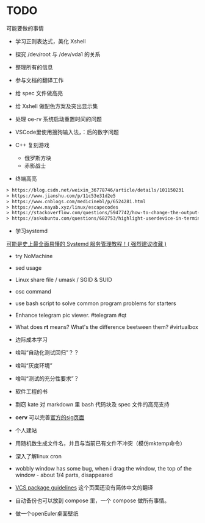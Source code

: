 
# TODO

可能要做的事情

- 学习正则表达式，美化 Xshell
- 探究 /dev/root 与 /dev/vda1 的关系
- 整理所有的信息
- 参与文档的翻译工作
- 给 spec 文件做高亮
- 给 Xshell 做配色方案及突出显示集
- 处理 oe-rv 系统启动重置时间的问题
- VSCode里使用搜狗输入法，：后的数字问题

- C++ 复刻游戏
  - 俄罗斯方块
  - 赤影战士

- 终端高亮

```default
> https://blog.csdn.net/weixin_36778746/article/details/101150231
> https://www.jianshu.com/p/11c53e31d2e5
> https://www.cnblogs.com/medicinebl/p/6524281.html
> https://www.nayab.xyz/linux/escapecodes
> https://stackoverflow.com/questions/5947742/how-to-change-the-output-color-of-echo-in-linux
> https://askubuntu.com/questions/682753/highlight-userdevice-in-terminal
```

- 学习systemd

[可能是史上最全面易懂的 Systemd 服务管理教程！( 强烈建议收藏 )](https://cloud.tencent.com/developer/article/1516125)

- try NoMachine

- sed usage

- Linux share file / umask / SGID & SUID

- osc command

- use bash script to solve common program problems for starters

- Enhance telegram pic viewer. #telegram #qt

- What does **rt** means? What's the difference beetween them? #virtualbox

- 边际成本学习

- 啥叫“自动化测试回归”？？

- 啥叫“灰度环境”

- 啥叫“测试的充分性要求”？

- 软件工程的书

- 剽窃 kate 对 markdown 里 bash 代码块及 spec 文件的高亮支持

- **oerv** 可以完善[官方的sig页面](https://www.openeuler.org/zh/sig/sig-list/sig-detail.html?id=43&name=sig-RISC-V&mail=dev%40openeuler.org)

- 个人建站

- 用随机数生成文件名，并且与当前已有文件不冲突（模仿mktemp命令）

- 深入了解linux cron

- wobbly window has some bug, when i drag the window, the top of the window - about 1/4 parts, disappeared

- [VCS package guidelines](https://wiki.archlinux.org/index.php?title=VCS_package_guidelines_(%E7%AE%80%E4%BD%93%E4%B8%AD%E6%96%87)&redirect=no) 这个页面还没有简体中文的翻译

- 自动备份也可以放到 compose 里，一个 compose 做所有事情。

- 做一个openEuler桌面壁纸
